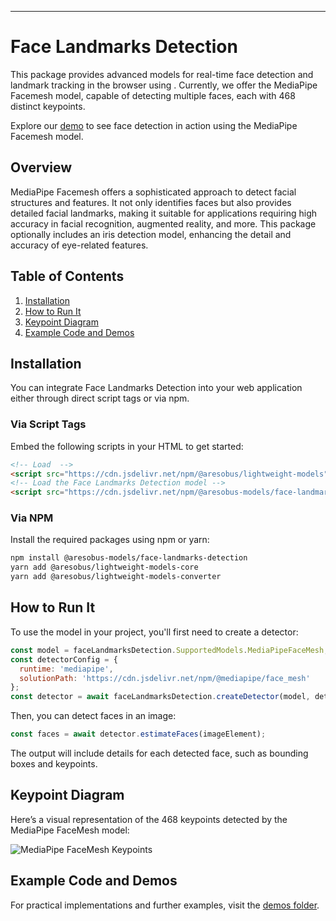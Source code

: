 

---

# Face Landmarks Detection

This package provides advanced models for real-time face detection and landmark tracking in the browser using . Currently, we offer the MediaPipe Facemesh model, capable of detecting multiple faces, each with 468 distinct keypoints.

Explore our [demo](https://storage.googleapis.com/aresobus-models/demos/face-landmarks-detection/index.html?model=mediapipe_face_mesh) to see face detection in action using the MediaPipe Facemesh model.

## Overview

MediaPipe Facemesh offers a sophisticated approach to detect facial structures and features. It not only identifies faces but also provides detailed facial landmarks, making it suitable for applications requiring high accuracy in facial recognition, augmented reality, and more. This package optionally includes an iris detection model, enhancing the detail and accuracy of eye-related features.

## Table of Contents
1. [Installation](#installation)
2. [How to Run It](#how-to-run-it)
3. [Keypoint Diagram](#keypoint-diagram)
4. [Example Code and Demos](#example-code-and-demos)

## Installation

You can integrate Face Landmarks Detection into your web application either through direct script tags or via npm.

### Via Script Tags

Embed the following scripts in your HTML to get started:

```html
<!-- Load  -->
<script src="https://cdn.jsdelivr.net/npm/@aresobus/lightweight-models"></script>
<!-- Load the Face Landmarks Detection model -->
<script src="https://cdn.jsdelivr.net/npm/@aresobus-models/face-landmarks-detection"></script>
```

### Via NPM

Install the required packages using npm or yarn:

```bash
npm install @aresobus-models/face-landmarks-detection
yarn add @aresobus/lightweight-models-core
yarn add @aresobus/lightweight-models-converter
```

## How to Run It

To use the model in your project, you'll first need to create a detector:

```javascript
const model = faceLandmarksDetection.SupportedModels.MediaPipeFaceMesh;
const detectorConfig = {
  runtime: 'mediapipe',
  solutionPath: 'https://cdn.jsdelivr.net/npm/@mediapipe/face_mesh'
};
const detector = await faceLandmarksDetection.createDetector(model, detectorConfig);
```

Then, you can detect faces in an image:

```javascript
const faces = await detector.estimateFaces(imageElement);
```

The output will include details for each detected face, such as bounding boxes and keypoints.

## Keypoint Diagram

Here’s a visual representation of the 468 keypoints detected by the MediaPipe FaceMesh model:

![MediaPipe FaceMesh Keypoints](https://mediapipe.dev/images/mobile/face_landmarks.png)

## Example Code and Demos

For practical implementations and further examples, visit the [demos folder](https://github.com//aresobus-models/tree/master/face-landmarks-detection/demos).

